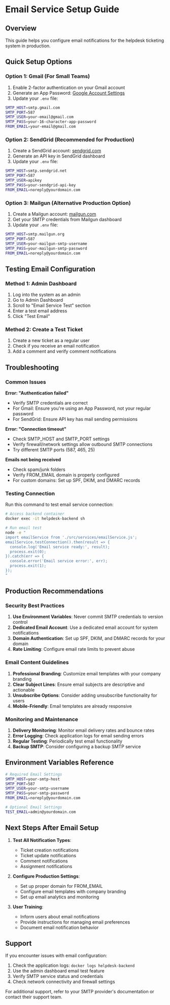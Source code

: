 # Email Service Setup Guide

## Overview

This guide helps you configure email notifications for the helpdesk ticketing system in production.

## Quick Setup Options

### Option 1: Gmail (For Small Teams)

1. Enable 2-factor authentication on your Gmail account
2. Generate an App Password: [Google Account Settings](https://myaccount.google.com/apppasswords)
3. Update your `.env` file:

```bash
SMTP_HOST=smtp.gmail.com
SMTP_PORT=587
SMTP_USER=your-email@gmail.com
SMTP_PASS=your-16-character-app-password
FROM_EMAIL=your-email@gmail.com
```

### Option 2: SendGrid (Recommended for Production)

1. Create a SendGrid account: [sendgrid.com](https://sendgrid.com)
2. Generate an API key in SendGrid dashboard
3. Update your `.env` file:

```bash
SMTP_HOST=smtp.sendgrid.net
SMTP_PORT=587
SMTP_USER=apikey
SMTP_PASS=your-sendgrid-api-key
FROM_EMAIL=noreply@yourdomain.com
```

### Option 3: Mailgun (Alternative Production Option)

1. Create a Mailgun account: [mailgun.com](https://mailgun.com)
2. Get your SMTP credentials from Mailgun dashboard
3. Update your `.env` file:

```bash
SMTP_HOST=smtp.mailgun.org
SMTP_PORT=587
SMTP_USER=your-mailgun-smtp-username
SMTP_PASS=your-mailgun-smtp-password
FROM_EMAIL=noreply@yourdomain.com
```

## Testing Email Configuration

### Method 1: Admin Dashboard

1. Log into the system as an admin
2. Go to Admin Dashboard
3. Scroll to "Email Service Test" section
4. Enter a test email address
5. Click "Test Email"

### Method 2: Create a Test Ticket

1. Create a new ticket as a regular user
2. Check if you receive an email notification
3. Add a comment and verify comment notifications

## Troubleshooting

### Common Issues

**Error: "Authentication failed"**

- Verify SMTP credentials are correct
- For Gmail: Ensure you're using an App Password, not your regular password
- For SendGrid: Ensure API key has mail sending permissions

**Error: "Connection timeout"**

- Check SMTP_HOST and SMTP_PORT settings
- Verify firewall/network settings allow outbound SMTP connections
- Try different SMTP ports (587, 465, 25)

**Emails not being received**

- Check spam/junk folders
- Verify FROM_EMAIL domain is properly configured
- For custom domains: Set up SPF, DKIM, and DMARC records

### Testing Connection

Run this command to test email service connection:

```bash
# Access backend container
docker exec -it helpdesk-backend sh

# Run email test
node -e "
import emailService from './src/services/emailService.js';
emailService.testConnection().then(result => {
  console.log('Email service ready:', result);
  process.exit(0);
}).catch(err => {
  console.error('Email service error:', err);
  process.exit(1);
});
"
```

## Production Recommendations

### Security Best Practices

1. **Use Environment Variables**: Never commit SMTP credentials to version control
2. **Dedicated Email Account**: Use a dedicated email account for system notifications
3. **Domain Authentication**: Set up SPF, DKIM, and DMARC records for your domain
4. **Rate Limiting**: Configure email rate limits to prevent abuse

### Email Content Guidelines

1. **Professional Branding**: Customize email templates with your company branding
2. **Clear Subject Lines**: Ensure email subjects are descriptive and actionable
3. **Unsubscribe Options**: Consider adding unsubscribe functionality for users
4. **Mobile-Friendly**: Email templates are already responsive

### Monitoring and Maintenance

1. **Delivery Monitoring**: Monitor email delivery rates and bounce rates
2. **Error Logging**: Check application logs for email sending errors
3. **Regular Testing**: Periodically test email functionality
4. **Backup SMTP**: Consider configuring a backup SMTP service

## Environment Variables Reference

```bash
# Required Email Settings
SMTP_HOST=your-smtp-host
SMTP_PORT=587
SMTP_USER=your-smtp-username
SMTP_PASS=your-smtp-password
FROM_EMAIL=noreply@yourdomain.com

# Optional Email Settings
TEST_EMAIL=admin@yourdomain.com
```

## Next Steps After Email Setup

1. **Test All Notification Types**:

   - Ticket creation notifications
   - Ticket update notifications
   - Comment notifications
   - Assignment notifications

2. **Configure Production Settings**:

   - Set up proper domain for FROM_EMAIL
   - Configure email templates with company branding
   - Set up email analytics and monitoring

3. **User Training**:
   - Inform users about email notifications
   - Provide instructions for managing email preferences
   - Document email notification behavior

## Support

If you encounter issues with email configuration:

1. Check the application logs: `docker logs helpdesk-backend`
2. Use the admin dashboard email test feature
3. Verify SMTP service status and credentials
4. Check network connectivity and firewall settings

For additional support, refer to your SMTP provider's documentation or contact their support team.
